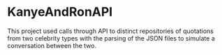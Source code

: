 # KanyeAndRonAPI
This project used calls through API to distinct repositories of quotations from two celebrity types with the parsing of the JSON files to simulate a conversation between the two.
